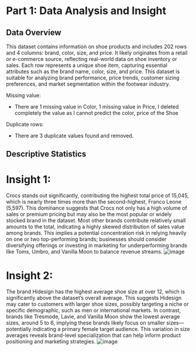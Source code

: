 # Part 1: Data Analysis and Insight
## Data Overview
This dataset contains information on shoe products and includes 202 rows and 4 columns: brand, color, size, and price. It likely originates from a retail or e-commerce source, reflecting real-world data on shoe inventory or sales. Each row represents a unique shoe item, capturing essential attributes such as the brand name, color, size, and price. This dataset is suitable for analyzing brand performance, price trends, customer sizing preferences, and market segmentation within the footwear industry.

Missing value:
* There are 1 missing value in Color, 1 missing value in Price, I deleted completely the value as I cannot predict the color, price of the Shoe

Duplicate rows:
* There are 3 duplicate values found and removed.
## Descriptive Statistics
# Insight 1:
Crocs stands out significantly, contributing the highest total price of 15,045, which is nearly three times more than the second-highest, Franco Leone (5,597). This dominance suggests that Crocs not only has a high volume of sales or premium pricing but may also be the most popular or widely stocked brand in the dataset. Most other brands contribute relatively small amounts to the total, indicating a highly skewed distribution of sales value among brands. This implies a potential concentration risk in relying heavily on one or two top-performing brands; businesses should consider diversifying offerings or investing in marketing for underperforming brands like Toms, Umbro, and Vanilla Moon to balance revenue streams.
![image](https://github.com/user-attachments/assets/1b8d3751-8e8a-4ab1-b81a-38b4c35cb332)
# Insight 2:
The brand Hidesign has the highest average shoe size at over 12, which is significantly above the dataset’s overall average. This suggests Hidesign may cater to customers with larger shoe sizes, possibly targeting a niche or specific demographic, such as men or international markets. In contrast, brands like Tresmode, Lavie, and Vanilla Moon show the lowest average sizes, around 5 to 6, implying these brands likely focus on smaller sizes—potentially indicating a primary female target audience. This variation in size averages reveals brand-level specialization that can help inform product positioning and marketing strategies.
![image](https://github.com/user-attachments/assets/670173db-7e4e-4fd3-8d03-ba62e59eb30c)
